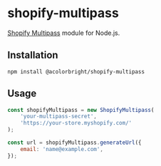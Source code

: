 # shopify-multipass

[Shopify Multipass](https://shopify.dev/docs/api/multipass) module for Node.js.

## Installation

```
npm install @acolorbright/shopify-multipass
```

## Usage

```js
const shopifyMultipass = new ShopifyMultipass(
	'your-multipass-secret',
	'https://your-store.myshopify.com/'
);

const url = shopifyMultipass.generateUrl({
	email: 'name@example.com',
});
```
